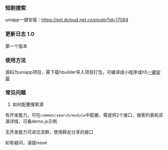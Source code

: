 ### 短剧搜索

uniapp一键安装：https://ext.dcloud.net.cn/plugin?id=17094

### 更新日志 1.0

第一个版本


### 使用方法

源码为uniapp项目，需下载hbuilder导入项目打包，可编译成小程序或h5[一键安装](https://ext.dcloud.net.cn/plugin?id=17094)


### 常见问题
1. 如何配置搜索源

有开发能力，可在`common/search/module`中配置，需提供2个接口，搜索列表和资源详情，可看demo.js示例

无开发能力可进交流群，使用群友分享的接口



如有疑问，请提issue